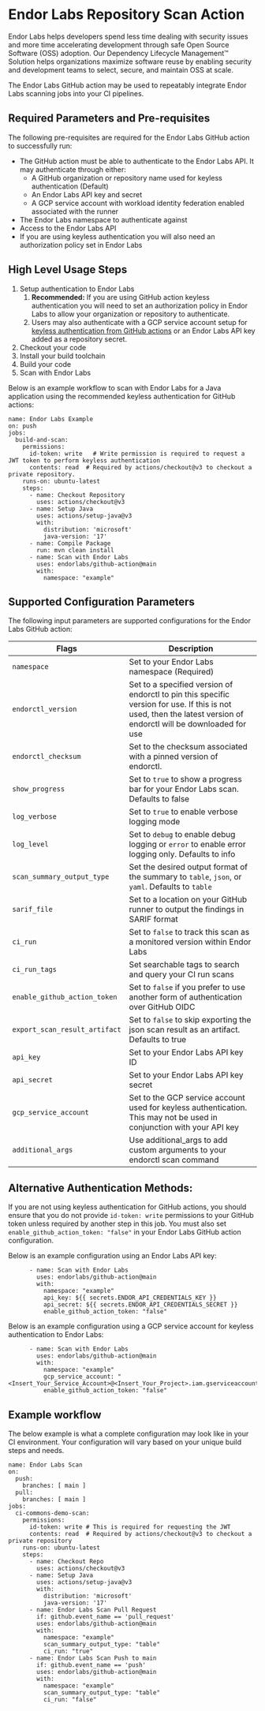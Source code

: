 # Endor Labs Repository Scan Action

Endor Labs helps developers spend less time dealing with security issues and more time accelerating development through safe Open Source Software (OSS) adoption. Our Dependency Lifecycle Management™ Solution helps organizations maximize software reuse by enabling security and development teams to select, secure, and maintain OSS at scale.

The Endor Labs GitHub action may be used to repeatably integrate Endor Labs scanning jobs into your CI pipelines.

## Required Parameters and Pre-requisites

The following pre-requisites are required for the Endor Labs GitHub action to successfully run:

- The GitHub action must be able to authenticate to the Endor Labs API. It may authenticate through either:
  - A GitHub organization or repository name used for keyless authentication (Default)
  - An Endor Labs API key and secret
  - A GCP service account with workload identity federation enabled associated with the runner
- The Endor Labs namespace to authenticate against
- Access to the Endor Labs API
- If you are using keyless authentication you will also need an authorization policy set in Endor Labs

## High Level Usage Steps

1. Setup authentication to Endor Labs
   1. **Recommended:** If you are using GitHub action keyless authentication you will need to set an authorization policy in Endor Labs to allow your organization or repository to authenticate.
   2. Users may also authenticate with a GCP service account setup for [keyless authentication from GitHub actions](https://cloud.google.com/blog/products/identity-security/enabling-keyless-authentication-from-github-actions) or an Endor Labs API key added as a repository secret.
2. Checkout your code
3. Install your build toolchain
4. Build your code
5. Scan with Endor Labs

Below is an example workflow to scan with Endor Labs for a Java application using the recommended keyless authentication for GitHub actions:

```
name: Endor Labs Example
on: push
jobs:
  build-and-scan:
    permissions:
      id-token: write   # Write permission is required to request a JWT token to perform keyless authentication
      contents: read  # Required by actions/checkout@v3 to checkout a private repository.
    runs-on: ubuntu-latest
    steps:
      - name: Checkout Repository
        uses: actions/checkout@v3
      - name: Setup Java
        uses: actions/setup-java@v3
        with:
          distribution: 'microsoft'
          java-version: '17'
      - name: Compile Package
        run: mvn clean install
      - name: Scan with Endor Labs
        uses: endorlabs/github-action@main
        with:
          namespace: "example"
```

## Supported Configuration Parameters

The following input parameters are supported configurations for the Endor Labs GitHub action:

| Flags                                 |  Description                       |
|---------------------------------------|------------------------------------|
| `namespace`                           | Set to your Endor Labs namespace (Required) |
| `endorctl_version`                    | Set to a specified version of endorctl to pin this specific version for use. If this is not used, then the latest version of endorctl will be downloaded for use |
| `endorctl_checksum`                   | Set to the checksum associated with a pinned version of endorctl. |
| `show_progress`                       | Set to `true` to show a progress bar for your Endor Labs scan. Defaults to false |
| `log_verbose`                         | Set to `true` to enable verbose logging mode |
| `log_level`                           | Set to `debug` to enable debug logging or `error` to enable error logging only. Defaults to info |
| `scan_summary_output_type`            | Set the desired output format of the summary to `table`, `json`, or `yaml`. Defaults to `table` |
| `sarif_file`                          | Set to a location on your GitHub runner to output the findings in SARIF format |
| `ci_run`                              | Set to `false` to track this scan as a monitored version within Endor Labs |
| `ci_run_tags`                         | Set searchable tags to search and query your CI run scans |
| `enable_github_action_token`          | Set to `false` if you prefer to use another form of authentication over GitHub OIDC |
| `export_scan_result_artifact`         | Set to `false` to skip exporting the json scan result as an artifact. Defaults to true |
|  `api_key`                            | Set to your Endor Labs API key ID |
|  `api_secret`                         | Set to your Endor Labs API key secret |
| `gcp_service_account`                 | Set to the GCP service account used for keyless authentication. This may not be used in conjunction with your API key   |
| `additional_args`                     | Use additional_args to add custom arguments to your endorctl scan command |


## Alternative Authentication Methods:

If you are not using keyless authentication for GitHub actions, you should ensure that you do not provide `id-token: write` permissions to your GitHub token unless required by another step in this job. You must also set `enable_github_action_token: "false"` in your Endor Labs GitHub action configuration.

Below is an example configuration using an Endor Labs API key:

```
      - name: Scan with Endor Labs
        uses: endorlabs/github-action@main
        with:
          namespace: "example"
          api_key: ${{ secrets.ENDOR_API_CREDENTIALS_KEY }}
          api_secret: ${{ secrets.ENDOR_API_CREDENTIALS_SECRET }}
          enable_github_action_token: "false"
```

Below is an example configuration using a GCP service account for keyless authentication to Endor Labs:

```
      - name: Scan with Endor Labs
        uses: endorlabs/github-action@main
        with:
          namespace: "example"
          gcp_service_account: "<Insert_Your_Service_Account>@<Insert_Your_Project>.iam.gserviceaccount.com"
          enable_github_action_token: "false"
```

## Example workflow

The below example is what a complete configuration may look like in your CI environment. Your configuration will vary based on your unique build steps and needs.

```
name: Endor Labs Scan
on:
  push:
    branches: [ main ]
  pull:
    branches: [ main ]
jobs:
  ci-commons-demo-scan:
    permissions:
      id-token: write # This is required for requesting the JWT
      contents: read  # Required by actions/checkout@v3 to checkout a private repository
    runs-on: ubuntu-latest
    steps:
      - name: Checkout Repo
        uses: actions/checkout@v3
      - name: Setup Java
        uses: actions/setup-java@v3
        with:
          distribution: 'microsoft'
          java-version: '17'
      - name: Endor Labs Scan Pull Request
        if: github.event_name == 'pull_request'
        uses: endorlabs/github-action@main
        with:
          namespace: "example"
          scan_summary_output_type: "table"
          ci_run: "true"
      - name: Endor Labs Scan Push to main
        if: github.event_name == 'push'
        uses: endorlabs/github-action@main
        with:
          namespace: "example"
          scan_summary_output_type: "table"
          ci_run: "false"
```
